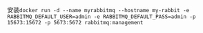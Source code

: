 安装`docker run -d --name myrabbitmq --hostname my-rabbit -e RABBITMQ_DEFAULT_USER=admin -e RABBITMQ_DEFAULT_PASS=admin -p 15673:15672 -p 5673:5672 rabbitmq:management`
